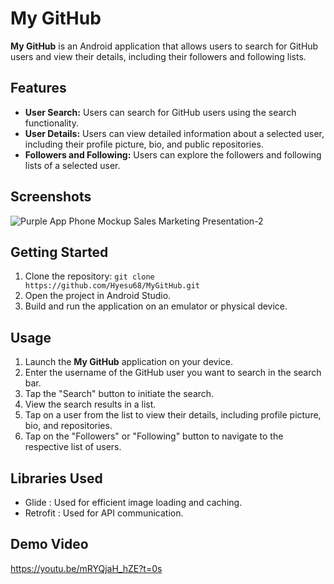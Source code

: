 # My GitHub

**My GitHub** is an Android application that allows users to search for GitHub users and view their details, including their followers and following lists.

## Features

- **User Search:** Users can search for GitHub users using the search functionality.
- **User Details:** Users can view detailed information about a selected user, including their profile picture, bio, and public repositories.
- **Followers and Following:** Users can explore the followers and following lists of a selected user.

## Screenshots
![Purple App Phone Mockup Sales Marketing Presentation-2](https://github.com/Hyesu68/MyGitHub/assets/40760917/c760e6a0-26e7-4715-b954-45b721cbeab0)

## Getting Started

1. Clone the repository: `git clone https://github.com/Hyesu68/MyGitHub.git`
2. Open the project in Android Studio.
3. Build and run the application on an emulator or physical device.

## Usage

1. Launch the **My GitHub** application on your device.
2. Enter the username of the GitHub user you want to search in the search bar.
3. Tap the "Search" button to initiate the search.
4. View the search results in a list.
5. Tap on a user from the list to view their details, including profile picture, bio, and repositories.
6. Tap on the "Followers" or "Following" button to navigate to the respective list of users.

## Libraries Used

- Glide : Used for efficient image loading and caching.
- Retrofit : Used for API communication.

## Demo Video

https://youtu.be/mRYQjaH_hZE?t=0s
